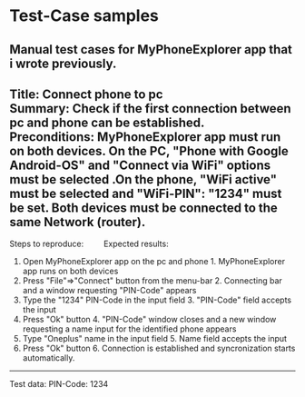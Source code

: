 Test-Case samples<br>
=====================================================================================================================================================
Manual test cases for MyPhoneExplorer app that i wrote previously.</br>
----------------------------------------------------------------------------------------------------------------------------------------------------------------

Title: Connect phone to pc</br>
Summary: Check if the first connection between pc and phone can be established.</br>
Preconditions: MyPhoneExplorer app must run on both devices. On the PC, "Phone with Google Android-OS" and "Connect via WiFi" options must be selected .On the phone, "WiFi active" must be selected and "WiFi-PIN": "1234" must be set. Both devices must be connected to the same Network (router).</br>
---------------------------------------------------------------------------------------------------------------------------------------------------------------

Steps to reproduce:         Expected results:
1. Open MyPhoneExplorer app on the pc and phone  1. MyPhoneExplorer app runs on both devices
2. Press "File"=>"Connect" button from the menu-bar  2. Connecting bar and a window requesting "PIN-Code" appears
3. Type the "1234" PIN-Code in the input field 3. "PIN-Code" field accepts the input
4. Press "Ok" button  4. "PIN-Code" window closes and a new window requesting a name input for the identified phone appears
5. Type "Oneplus" name in the input field  5. Name field accepts the input
6. Press "Ok" button  6. Connection is established and syncronization starts automatically.

----------------------------------------------------------------------------------------------------------------------------------------------------------------
Test data: PIN-Code: 1234
